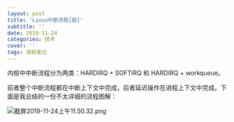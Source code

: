```yaml
---
layout: post
title: 'Linux中断流程[图]'
subtitle: ''
date: 2019-11-24
categories: 技术
cover: ''
tags: 读核笔记
---
```


内核中中断流程分为两类：HARDIRQ + SOFTIRQ 和 HARDIRQ + workqueue。

前者整个中断流程都在中断上下文中完成，后者延迟操作在进程上下文中完成。下面是我总结的一份不太详细的流程图解：

![截屏2019-11-24上午11.50.32.png](http://ww1.sinaimg.cn/large/c9caade4gy1g9901s0jy7j226e13mqg0.jpg)
